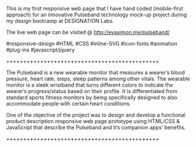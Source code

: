This is my first responsive web page that I have hand coded (mobile-first approach) for an innovative Pulseband technology mock-up project during my design bootcamp at DESIGNATION Labs.

The live web page can be visited @ http://evasimon.me/pulseband/
    
#responsive-design #HTML #CSS #inline-SVG #icon-fonts #animation #plug-ins #javascript/jquery

+++++++++++++++++++++++++++++++++++++++++++++

The Pulseband is a new wearable monitor that measures a wearer’s blood pressure, heart rate, steps, sleep patterns among other vitals. The wearable monitor is a sleek wristband that turns different colors to indicate the wearer’s progress/status based on their profile. It is differentiated from standard sports fitness monitors by being specifically designed to also accommodate people with certain heart conditions.

One of the objective of the project was to design and develop a functional product description responsive web page prototype using HTML/CSS & JavaScript that describe the Pulseband and it’s companion apps’ benefits. 

+++++++++++++++++++++++++++++++++++++++++++++
